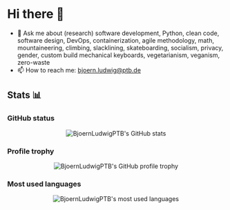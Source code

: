 # Hi there 👋

- 💬 Ask me about (research) software development, Python, clean code, software design, DevOps, containerization, agile methodology, math, mountaineering, climbing, slacklining, skateboarding, socialism, privacy, gender, custom build mechanical keyboards, vegetarianism, veganism, zero-waste
- 📫 How to reach me: bjoern.ludwig@ptb.de

## Stats 📊

### GitHub status

<p align="center">
  <img alt="BjoernLudwigPTB's GitHub stats" src="https://github-readme-stats.vercel.app/api?username=BjoernLudwigPTB&show_icons=true&theme=onedark"/>
</p>

### Profile trophy

<p align="center">
  <img alt="BjoernLudwigPTB's GitHub profile trophy" src="https://github-profile-trophy.vercel.app/?username=BjoernLudwigPTB&theme=onedark&rank=SECRET,SSS,SS,S,AAA,AA,A"/>
</p>

### Most used languages

<p align="center">
  <img alt="BjoernLudwigPTB's most used languages" src="https://github-readme-stats.vercel.app/api/top-langs/?username=BjoernLudwigPTB&layout=compact&theme=onedark"/>
</p>
